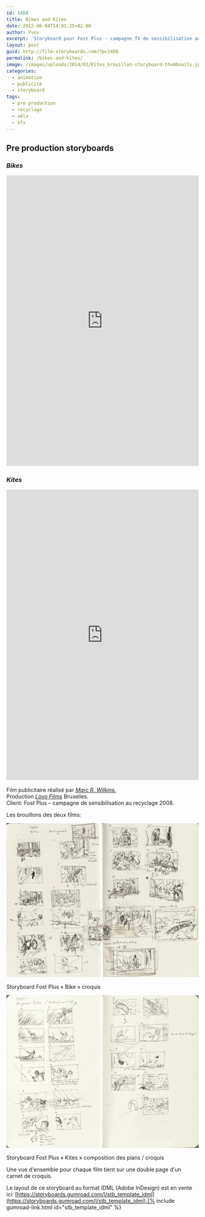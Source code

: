 ```yaml
---
id: 1468
title: Bikes and Kites
date: 2012-06-04T14:01:25+02:00
author: Yves
excerpt: 'Storyboard pour Fost Plus - campagne TV de sensibilisation au recyclage en 2008.'
layout: post
guid: http://film-storyboards.com/?p=1468
permalink: /bikes-and-kites/
image: /images/uploads/2014/03/Kites_brouillon-storyboard-thumbnails.jpg
categories:
  - animation
  - publicité
  - storyboard
tags:
  - pre production
  - recyclage
  - vélo
  - sfx
---
```

## Pre production storyboards

### *Bikes*

<iframe src="https://e.issuu.com/anonymous-embed.html?u=alternatyves&d=storyboard_bikes" style="border:none;width:100%;height:760px;" allowfullscreen></iframe>

### *Kites*


<iframe src="https://e.issuu.com/anonymous-embed.html?u=alternatyves&d=kites" style="border:none;width:100%;height:760px;" allowfullscreen></iframe>


Film publicitaire réalisé par <a href="http://marcwilkins.com/" target="_blank" rel="noopener noreferrer"><em>Marc R. Wilkins.</em></a>  
Production <a href="http://www.lovo.be/" target="_blank" rel="noopener noreferrer"><em>Lovo Films</em></a> Bruxelles.  
Client: Fost Plus &#8211; campagne de sensibilisation au recyclage 2008.

Les brouillons des deux films:

![Brouillon — Storyboard Fost Plus Bikes](/images/uploads/2012/06/Bikes_Rough_vs02.jpg)
<figcaption>Storyboard Fost Plus « Bike » croquis</figcaption>

![Brouillon — Storyboard Fost Plus Bikes](/images/uploads/2012/06/Shoootingboard-Kites_Rough.jpg)
<figcaption>Storyboard Fost Plus « Kites » composition des plans / croquis</figcaption>

Une vue d'ensemble pour chaque film tient sur une double page d'un carnet de croquis.

Le layout de ce storyboard au format IDML (Adobe InDesign) est en vente ici: [https://storyboards.gumroad.com/l/stb_template_idml](https://storyboards.gumroad.com/l/stb_template_idml).{% include gumroad-link.html id="stb_template_idml" %}